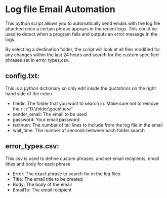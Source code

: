 # Log file Email Automation

This python script allows you to automatically send emails with the log file attached 
once a certain phrase appears in the recent logs. 
This could be used to detect when a program fails and outputs an error message in the logs.

By selecting a destination folder, the script will look at all files modified for any changes 
within the last 24 hours and search for the custom specified phrases set in error_types.csv.

## config.txt:
This is a python dictionary so only edit inside the quotations on the right hand side of the colon

 - filedir: The folder that you want to search in. Make sure not to remove the r : r"D:\folder\goes\here"
 - sender_email: The email to be used
 - password: Your email password
 - textnum: The number of tail lines to include from the log file in the email
 - wait_time: The number of seconds between each folder search

## error_types.csv:
This csv is used to define custom phrases, and set email recipients, email titles and body for each phrase

 - Error: The exact phrase to search for in the log files
 - Title: The email title to be created
 - Body: The body of the email
 - EmailTo: The email recipient
